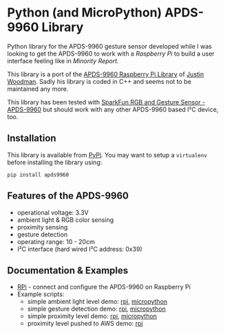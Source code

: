 # Python (and MicroPython) APDS-9960 Library

Python library for the APDS-9960 gesture sensor developed while I was looking to get the APDS-9960 to work with a _Raspberry Pi_ to build a user interface feeling like in _Minority Report_.

This library is a port of the [APDS-9960 Raspberry Pi Library](https://bitbucket.org/justin_woodman/apds-9960-raspberry-pi-library) of [Justin Woodman](https://justinwoodman.wordpress.com/2014/11/15/using-the-apds-9960-rgb-proximity-and-gesture-sensor-with-the-raspberry-pi-2/). Sadly his library is coded in C++ and seems not to be maintained any more.

This library has been tested with [SparkFun RGB and Gesture Sensor - APDS-9960](https://www.sparkfun.com/products/12787) but should work with any other APDS-9960 based I²C device, too.

## Installation

This library is available from [PyPi](https://pypi.org/project/apds9960/). You may want to setup a `virtualenv` before installing the library using:

```
pip install apds9960
```


## Features of the APDS-9960
- operational voltage: 3.3V
- ambient light & RGB color sensing
- proximity sensing
- gesture detection
- operating range: 10 - 20cm
- I²C interface (hard wired I²C address: 0x39)

## Documentation & Examples
- [RPi](RPi.md) - connect and configure the APDS-9960 on Raspberry Pi
- Example scripts:
  - simple ambient light level demo: [rpi](rpi/test_ambient.py), [micropython](micropython/test_ambient.py)
  - simple gesture detection demo: [rpi](rpi/test_gesture.py), [micropython](micropython/test_gesture.py)
  - simple proximity level demo: [rpi](rpi/test_prox.py), [micropython](micropython/test_prox.py)
  - proximity level pushed to AWS demo: [rpi](rpi/aws/app/apds9960-proximity.py)
